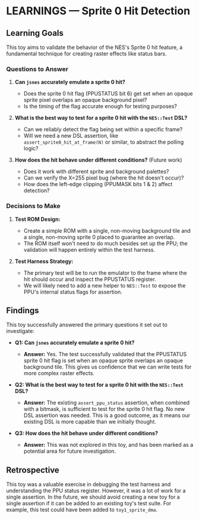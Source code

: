 # LEARNINGS — Sprite 0 Hit Detection

## Learning Goals

This toy aims to validate the behavior of the NES's Sprite 0 hit feature, a fundamental technique for creating raster effects like status bars.

### Questions to Answer

1.  **Can `jsnes` accurately emulate a sprite 0 hit?**
    - Does the sprite 0 hit flag (PPUSTATUS bit 6) get set when an opaque sprite pixel overlaps an opaque background pixel?
    - Is the timing of the flag accurate enough for testing purposes?

2.  **What is the best way to test for a sprite 0 hit with the `NES::Test` DSL?**
    - Can we reliably detect the flag being set within a specific frame?
    - Will we need a new DSL assertion, like `assert_sprite0_hit_at_frame(N)` or similar, to abstract the polling logic?

3.  **How does the hit behave under different conditions?** (Future work)
    - Does it work with different sprite and background palettes?
    - Can we verify the X=255 pixel bug (where the hit doesn't occur)?
    - How does the left-edge clipping (PPUMASK bits 1 & 2) affect detection?

### Decisions to Make

1.  **Test ROM Design:**
    - Create a simple ROM with a single, non-moving background tile and a single, non-moving sprite 0 placed to guarantee an overlap.
    - The ROM itself won't need to do much besides set up the PPU; the validation will happen entirely within the test harness.

2.  **Test Harness Strategy:**
    - The primary test will be to run the emulator to the frame where the hit should occur and inspect the PPUSTATUS register.
    - We will likely need to add a new helper to `NES::Test` to expose the PPU's internal status flags for assertion.

## Findings

This toy successfully answered the primary questions it set out to investigate:

- **Q1: Can `jsnes` accurately emulate a sprite 0 hit?**
  - **Answer:** Yes. The test successfully validated that the PPUSTATUS sprite 0 hit flag is set when an opaque sprite overlaps an opaque background tile. This gives us confidence that we can write tests for more complex raster effects.

- **Q2: What is the best way to test for a sprite 0 hit with the `NES::Test` DSL?**
  - **Answer:** The existing `assert_ppu_status` assertion, when combined with a bitmask, is sufficient to test for the sprite 0 hit flag. No new DSL assertion was needed. This is a good outcome, as it means our existing DSL is more capable than we initially thought.

- **Q3: How does the hit behave under different conditions?**
  - **Answer:** This was not explored in this toy, and has been marked as a potential area for future investigation.

## Retrospective

This toy was a valuable exercise in debugging the test harness and understanding the PPU status register. However, it was a lot of work for a single assertion. In the future, we should avoid creating a new toy for a single assertion if it can be added to an existing toy's test suite. For example, this test could have been added to `toy1_sprite_dma`.
